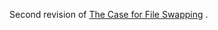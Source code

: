 Second revision of [The Case for File Swapping](http://www.shlomifish.org/philosophy/case-for-file-swapping/) .
